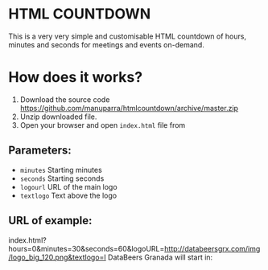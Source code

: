 # HTML COUNTDOWN
This is a very very simple and customisable HTML countdown of hours, minutes and seconds for meetings and events on-demand.

# How does it works?

1. Download the source code https://github.com/manuparra/htmlcountdown/archive/master.zip
2. Unzip downloaded file.
3. Open your browser and open ``index.html`` file from 

## Parameters:

* ``minutes`` Starting minutes
* ``seconds`` Starting seconds
* ``logourl`` URL of the main logo
* ``textlogo`` Text above the logo

## URL of example:

index.html?hours=0&minutes=30&seconds=60&logoURL=http://databeersgrx.com/img/logo_big_120.png&textlogo=I DataBeers Granada will start in:





